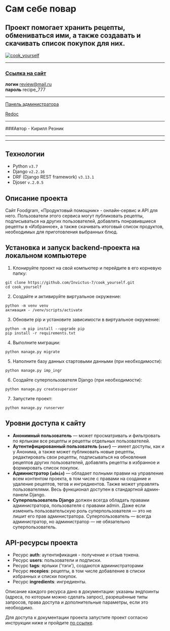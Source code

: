 # Сам себе повар

Проект помогает хранить рецепты, обмениваться ими, а также создавать и скачивать список 
покупок для них.
---

[![cook_yourself](https://github.com/Invictus-7/foodgram-project-react/actions/workflows/foodgram-workflow.yml/badge.svg)](https://github.com/Invictus-7/foodgram-project-react/actions/workflows/foodgram-workflow.yml)

---

### [Cсылка на сайт](http://158.160.9.218)

**логин** review@mail.ru \
**пароль** recipe_777

---

[Панель администратора](http://158.160.9.218/admin/)

[Redoc](http://158.160.9.218/api/docs/redoc.html)

---

###Автор - Кирилл Резник

---
---

## Технологии
- Python `v3.7`
- Django `v2.2.16`
- DRF (Django REST framework) `v3.13.1`
- Djoser `v.2.0.5`


## Описание проекта

Cайт Foodgram, «Продуктовый помощник» - онлайн-сервис и API для него. 
Пользователи этого сервиса могут публиковать рецепты, подписываться 
на других пользователей, добавлять понравившиеся рецепты 
в «Избранное», а также скачивать итоговый список 
продуктов, необходимых для приготовления выбранных блюд.

## Установка и запуск backend-проекта на локальном компьютере

1. Клонируйте проект на свой компьютер и перейдите в его корневую папку:
```
git clone https://github.com/Invictus-7/cook_yourself.git
cd cook_yourself
```
2. Создайте и активируйте виртуальное окружение:

```
python -m venv venv
активация - /venv/scripts/activate
```


3. Обновите pip и установите зависимости в виртуальное окружение:
```
python -m pip install --upgrade pip
pip install -r requirements.txt
```

4. Выполните миграции:
```
python manage.py migrate
```

5. Наполните базу данных стартовыми данными (при необходимости):
```
python manage.py imp_ingr
```

6. Создайте суперпользователя Django (при необходимости):
```
python manage.py createsuperuser
```

7. Запустите проект:
```
python manage.py runserver
```

## Уровни доступа к сайту
- **Анонимный пользователь** — может просматривать и фильтровать по ярлыкам все рецепты 
и рецепты отдельных пользователей.
- **Аутентифицированный пользователь (`user`)** — имеет доступы, как и у Анонима, а также 
может публиковать новые рецепты, редактировать свои рецепты, подписываться
на обновления рецептов других пользователей, добавлять рецепты в избранное и 
формировать список покупок.
- **Администратор (`admin`)** — обладает полными правми на управление всем контентом проекта, в
том числе с правами на создание и удаление рецептов, тегов и ингредиентов. Также может управлять пользователями.
Весь функционал доступен в стандартной админ-панели Django.
- **Суперпользователь Django** должен всегда обладать правами администратора, 
пользователя с правами admin. Даже если изменить пользовательскую роль 
суперпользователя — это не лишит его прав администратора. 
Суперпользователь — всегда администратор, но администратор — не обязательно 
суперпользователь.

## API-ресурсы проекта
- Ресурс **auth**: аутентификация - получение и отзыв токена.
- Ресурс **users**: пользователи и подписки.
- Ресурс **tags**: ярлыки ('тэги'), создаются администраторами
- Ресурс **recepies**: рецепты, в том числе добавление в списки
избранных и списки покупок.
- Ресурс **ingredients**: ингредиенты.

Описание каждого ресурса дано в документации: указаны эндпоинты (адреса, по которым можно 
сделать запрос), разрешённые типы запросов, права доступа и дополнительные параметры, 
если это необходимо.

Для доступа к документации проекта запустите проект согласно инструкции ниже
и пройдите [по ссылке](http://localhost/api/docs/redoc.html).
